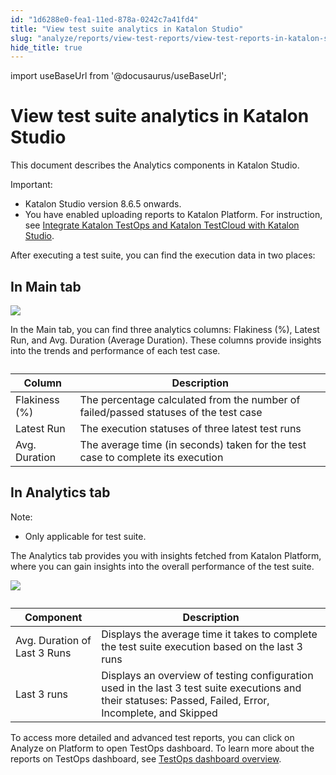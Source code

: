 ```yaml
---
id: "1d6288e0-fea1-11ed-878a-0242c7a41fd4"
title: "View test suite analytics in Katalon Studio"
slug: "analyze/reports/view-test-reports/view-test-reports-in-katalon-studio/view-test-suite-analytics-in-katalon-studio"
hide_title: true
---
```

import useBaseUrl from '@docusaurus/useBaseUrl';


# <a id="concept-8585" class="anchor_top_offset"/><a id="ariaid-title1" class="anchor_top_offset"/>View test suite analytics in Katalon Studio

<p xmlns="http://www.w3.org/1999/xhtml" className="shortdesc">This document describes the Analytics components in <span className="ph">Katalon Studio</span>.</p> 
<div xmlns="http://www.w3.org/1999/xhtml" className="p"><div className="note important note_important"><span className="note__title">Important:</span> <ul className="ul"><li className="li"><span className="ph">Katalon Studio</span> version 8.6.5 onwards.</li><li className="li">You have enabled uploading reports to Katalon Platform. For instruction, see <a className="xref" href="/docs/get-started/set-up-your-workspace/integrate-katalon-testops-and-katalon-testcloud-with-katalon-studio">Integrate Katalon TestOps and Katalon TestCloud with Katalon Studio</a>.</li></ul></div>After executing a test suite, you can find the execution data in two places:</div>

## In  Main tab

<p xmlns="http://www.w3.org/1999/xhtml" className="p"><img className="image" width={600} src={useBaseUrl("/95e7c170-22b2-11ed-9930-0242fe3e4a3f.png")} /></p> 
<p xmlns="http://www.w3.org/1999/xhtml" className="p">In the <span className="ph uicontrol">Main</span> tab, you can find three analytics columns: <span className="ph uicontrol">Flakiness (%)</span>, <span className="ph uicontrol">Latest Run</span>, and <span className="ph uicontrol">Avg. Duration</span> (Average Duration). These columns provide  insights into the trends and performance of each test case.</p> 
<div xmlns="http://www.w3.org/1999/xhtml" className="p"><table className="table anchor_top_offset" id="concept-8585__fb5f5064-ddc7-457b-8340-b31ef04a67e7"><caption /><colgroup><col style={{width: '50%'}} /><col style={{width: '50%'}} /></colgroup><thead className="thead"><tr className><th className="entry anchor_top_offset" id="concept-8585__fb5f5064-ddc7-457b-8340-b31ef04a67e7__entry__1">Column</th><th className="entry anchor_top_offset" id="concept-8585__fb5f5064-ddc7-457b-8340-b31ef04a67e7__entry__2">Description</th></tr></thead><tbody className="tbody"><tr className><td className="entry" headers="concept-8585__fb5f5064-ddc7-457b-8340-b31ef04a67e7__entry__1 concept-8585__fb5f5064-ddc7-457b-8340-b31ef04a67e7__entry__2 "><span className="ph uicontrol">Flakiness (%)</span></td><td className="entry" headers="concept-8585__fb5f5064-ddc7-457b-8340-b31ef04a67e7__entry__1 concept-8585__fb5f5064-ddc7-457b-8340-b31ef04a67e7__entry__2 ">The percentage calculated from the number of failed/passed statuses of the test case </td></tr><tr className><td className="entry" headers="concept-8585__fb5f5064-ddc7-457b-8340-b31ef04a67e7__entry__1 concept-8585__fb5f5064-ddc7-457b-8340-b31ef04a67e7__entry__2 "><span className="ph uicontrol">Latest Run</span></td><td className="entry" headers="concept-8585__fb5f5064-ddc7-457b-8340-b31ef04a67e7__entry__1 concept-8585__fb5f5064-ddc7-457b-8340-b31ef04a67e7__entry__2 ">The execution statuses of  three latest test runs</td></tr><tr className><td className="entry" headers="concept-8585__fb5f5064-ddc7-457b-8340-b31ef04a67e7__entry__1 concept-8585__fb5f5064-ddc7-457b-8340-b31ef04a67e7__entry__2 "><span className="ph uicontrol">Avg. Duration</span></td><td className="entry" headers="concept-8585__fb5f5064-ddc7-457b-8340-b31ef04a67e7__entry__1 concept-8585__fb5f5064-ddc7-457b-8340-b31ef04a67e7__entry__2 ">The average time (in seconds) taken for the test case to complete its execution</td></tr></tbody></table></div>

## In  Analytics tab

<div xmlns="http://www.w3.org/1999/xhtml" className="note note note_note"><span className="note__title">Note:</span> <ul className="ul"><li className="li">Only applicable for test suite.</li></ul></div>
<p xmlns="http://www.w3.org/1999/xhtml" className="p">The <span className="ph uicontrol">Analytics tab</span> provides you with  insights fetched from <span className="ph">Katalon Platform</span>, where you can gain insights into the overall performance of the test suite.</p> 
<p xmlns="http://www.w3.org/1999/xhtml" className="p"><img className="image" width={600} src={useBaseUrl("/4462fd30-faeb-11ed-878a-0242c7a41fd4.png")} /></p> 
<div xmlns="http://www.w3.org/1999/xhtml" className="p"><table className="table anchor_top_offset" id="concept-8585__aabb2b75-ab30-4230-b069-a4a111215d72"><caption /><colgroup><col style={{width: '50%'}} /><col style={{width: '50%'}} /></colgroup><thead className="thead"><tr className><th className="entry anchor_top_offset" id="concept-8585__aabb2b75-ab30-4230-b069-a4a111215d72__entry__1">Component</th><th className="entry anchor_top_offset" id="concept-8585__aabb2b75-ab30-4230-b069-a4a111215d72__entry__2">Description</th></tr></thead><tbody className="tbody"><tr className><td className="entry" headers="concept-8585__aabb2b75-ab30-4230-b069-a4a111215d72__entry__1 concept-8585__aabb2b75-ab30-4230-b069-a4a111215d72__entry__2 "><span className="ph uicontrol">Avg. Duration of Last 3 Runs</span></td><td className="entry" headers="concept-8585__aabb2b75-ab30-4230-b069-a4a111215d72__entry__1 concept-8585__aabb2b75-ab30-4230-b069-a4a111215d72__entry__2 ">Displays the average time it takes to complete the test suite execution based on the last 3 runs</td></tr><tr className><td className="entry" headers="concept-8585__aabb2b75-ab30-4230-b069-a4a111215d72__entry__1 concept-8585__aabb2b75-ab30-4230-b069-a4a111215d72__entry__2 "><span className="ph uicontrol">Last 3 runs</span></td><td className="entry" headers="concept-8585__aabb2b75-ab30-4230-b069-a4a111215d72__entry__1 concept-8585__aabb2b75-ab30-4230-b069-a4a111215d72__entry__2 ">Displays an overview of testing configuration  used in the last 3 test suite executions and their statuses: Passed, Failed, Error, Incomplete, and Skipped</td></tr></tbody></table></div>
<p xmlns="http://www.w3.org/1999/xhtml" className="p">To access more detailed and advanced test reports, you can click on  <span className="ph uicontrol">Analyze on Platform</span> to open  <span className="ph">TestOps</span> dashboard. To learn more about the reports  on <span className="ph">TestOps</span> dashboard, see <a className="xref" href="/docs/analyze/reports/view-test-reports/view-test-reports-in-katalon-testops/view-testops-dashboard/testops-dashboard-overview">TestOps dashboard overview</a>.</p> 
